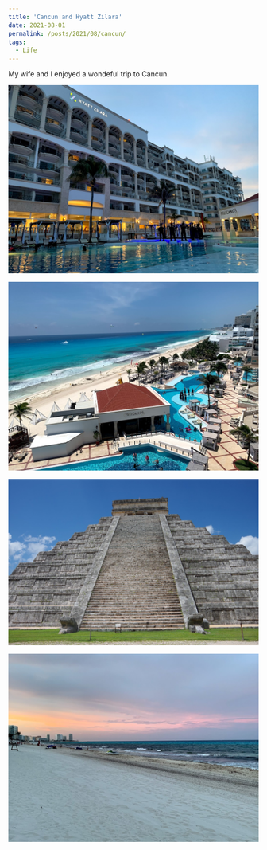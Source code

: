 ```yaml
---
title: 'Cancun and Hyatt Zilara'
date: 2021-08-01
permalink: /posts/2021/08/cancun/
tags:
  - Life
---
```

My wife and I enjoyed a wondeful trip to Cancun.

<img src="/images/2021-08-27-21-32-16.png" style="display: block; margin: auto;" />
<br>
<img src="/images/2021-08-27-21-34-11.png" style="display: block; margin: auto;"/>
<br>
<img src="/images/2021-08-27-21-32-44.png" style="display: block; margin: auto;" />
<br>
<img src="/images/2021-08-27-22-53-07.png" style="display: block; margin: auto;" />